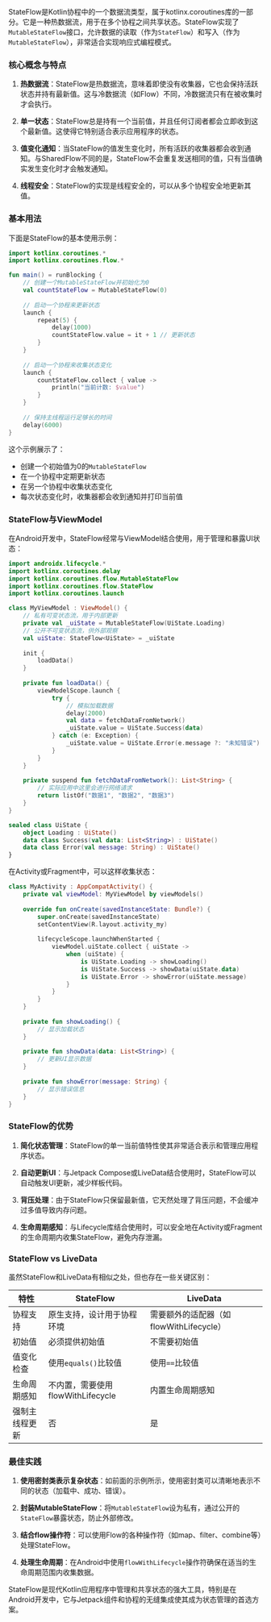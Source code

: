 StateFlow是Kotlin协程中的一个数据流类型，属于kotlinx.coroutines库的一部分。它是一种热数据流，用于在多个协程之间共享状态。StateFlow实现了`MutableStateFlow`接口，允许数据的读取（作为`StateFlow`）和写入（作为`MutableStateFlow`），非常适合实现响应式编程模式。

### 核心概念与特点

1. **热数据流**：StateFlow是热数据流，意味着即使没有收集器，它也会保持活跃状态并持有最新值。这与冷数据流（如Flow）不同，冷数据流只有在被收集时才会执行。

2. **单一状态**：StateFlow总是持有一个当前值，并且任何订阅者都会立即收到这个最新值。这使得它特别适合表示应用程序的状态。

3. **值变化通知**：当StateFlow的值发生变化时，所有活跃的收集器都会收到通知。与SharedFlow不同的是，StateFlow不会重复发送相同的值，只有当值确实发生变化时才会触发通知。

4. **线程安全**：StateFlow的实现是线程安全的，可以从多个协程安全地更新其值。

### 基本用法

下面是StateFlow的基本使用示例：

```kotlin
import kotlinx.coroutines.*
import kotlinx.coroutines.flow.*

fun main() = runBlocking {
    // 创建一个MutableStateFlow并初始化为0
    val countStateFlow = MutableStateFlow(0)
    
    // 启动一个协程来更新状态
    launch {
        repeat(5) {
            delay(1000)
            countStateFlow.value = it + 1 // 更新状态
        }
    }
    
    // 启动一个协程来收集状态变化
    launch {
        countStateFlow.collect { value ->
            println("当前计数: $value")
        }
    }
    
    // 保持主线程运行足够长的时间
    delay(6000)
}
```

这个示例展示了：
- 创建一个初始值为0的`MutableStateFlow`
- 在一个协程中定期更新状态
- 在另一个协程中收集状态变化
- 每次状态变化时，收集器都会收到通知并打印当前值

### StateFlow与ViewModel

在Android开发中，StateFlow经常与ViewModel结合使用，用于管理和暴露UI状态：

```kotlin
import androidx.lifecycle.*
import kotlinx.coroutines.delay
import kotlinx.coroutines.flow.MutableStateFlow
import kotlinx.coroutines.flow.StateFlow
import kotlinx.coroutines.launch

class MyViewModel : ViewModel() {
    // 私有可变状态流，用于内部更新
    private val _uiState = MutableStateFlow(UiState.Loading)
    // 公开不可变状态流，供外部观察
    val uiState: StateFlow<UiState> = _uiState
    
    init {
        loadData()
    }
    
    private fun loadData() {
        viewModelScope.launch {
            try {
                // 模拟加载数据
                delay(2000)
                val data = fetchDataFromNetwork()
                _uiState.value = UiState.Success(data)
            } catch (e: Exception) {
                _uiState.value = UiState.Error(e.message ?: "未知错误")
            }
        }
    }
    
    private suspend fun fetchDataFromNetwork(): List<String> {
        // 实际应用中这里会进行网络请求
        return listOf("数据1", "数据2", "数据3")
    }
}

sealed class UiState {
    object Loading : UiState()
    data class Success(val data: List<String>) : UiState()
    data class Error(val message: String) : UiState()
}
```

在Activity或Fragment中，可以这样收集状态：

```kotlin
class MyActivity : AppCompatActivity() {
    private val viewModel: MyViewModel by viewModels()
    
    override fun onCreate(savedInstanceState: Bundle?) {
        super.onCreate(savedInstanceState)
        setContentView(R.layout.activity_my)
        
        lifecycleScope.launchWhenStarted {
            viewModel.uiState.collect { uiState ->
                when (uiState) {
                    is UiState.Loading -> showLoading()
                    is UiState.Success -> showData(uiState.data)
                    is UiState.Error -> showError(uiState.message)
                }
            }
        }
    }
    
    private fun showLoading() {
        // 显示加载状态
    }
    
    private fun showData(data: List<String>) {
        // 更新UI显示数据
    }
    
    private fun showError(message: String) {
        // 显示错误信息
    }
}
```

### StateFlow的优势

1. **简化状态管理**：StateFlow的单一当前值特性使其非常适合表示和管理应用程序状态。

2. **自动更新UI**：与Jetpack Compose或LiveData结合使用时，StateFlow可以自动触发UI更新，减少样板代码。

3. **背压处理**：由于StateFlow只保留最新值，它天然处理了背压问题，不会缓冲过多值导致内存问题。

4. **生命周期感知**：与Lifecycle库结合使用时，可以安全地在Activity或Fragment的生命周期内收集StateFlow，避免内存泄漏。

### StateFlow vs LiveData

虽然StateFlow和LiveData有相似之处，但也存在一些关键区别：

| 特性               | StateFlow                     | LiveData                     |
|--------------------|-------------------------------|------------------------------|
| 协程支持           | 原生支持，设计用于协程环境      | 需要额外的适配器（如flowWithLifecycle） |
| 初始值            | 必须提供初始值                 | 不需要初始值                 |
| 值变化检查         | 使用`equals()`比较值           | 使用`==`比较值               |
| 生命周期感知       | 不内置，需要使用flowWithLifecycle | 内置生命周期感知             |
| 强制主线程更新     | 否                             | 是                           |

### 最佳实践

1. **使用密封类表示复杂状态**：如前面的示例所示，使用密封类可以清晰地表示不同的状态（加载中、成功、错误）。

2. **封装MutableStateFlow**：将`MutableStateFlow`设为私有，通过公开的`StateFlow`暴露状态，防止外部修改。

3. **结合flow操作符**：可以使用Flow的各种操作符（如map、filter、combine等）处理StateFlow。

4. **处理生命周期**：在Android中使用`flowWithLifecycle`操作符确保在适当的生命周期范围内收集数据。

StateFlow是现代Kotlin应用程序中管理和共享状态的强大工具，特别是在Android开发中，它与Jetpack组件和协程的无缝集成使其成为状态管理的首选方案。